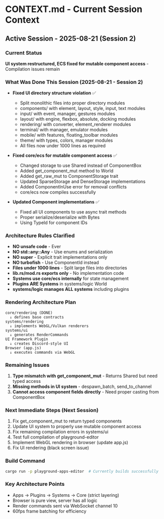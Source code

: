 # CONTEXT.md - Current Session Context

## Active Session - 2025-08-21 (Session 2)

### Current Status
**UI system restructured, ECS fixed for mutable component access** - Compilation issues remain

### What Was Done This Session (2025-08-21 - Session 2)
- **Fixed UI directory structure violation** ✅
  - Split monolithic files into proper directory modules
  - components/ with element, layout, style, input, text modules
  - input/ with event, manager, gestures modules  
  - layout/ with engine, flexbox, absolute, docking modules
  - rendering/ with converter, element_renderer modules
  - terminal/ with manager, emulator modules
  - mobile/ with features, floating_toolbar modules
  - theme/ with types, colors, manager modules
  - All files now under 1000 lines as required

- **Fixed core/ecs for mutable component access** ✅
  - Changed storage to use Shared<ComponentBox> instead of ComponentBox
  - Added get_component_mut method to World
  - Added get_raw_mut to ComponentStorage trait
  - Updated SparseStorage and DenseStorage implementations
  - Added ComponentInUse error for removal conflicts
  - core/ecs now compiles successfully

- **Updated Component implementations** ✅
  - Fixed all UI components to use async trait methods
  - Proper serialize/deserialize with Bytes
  - Using TypeId for component IDs

### Architecture Rules Clarified
- **NO unsafe code** - Ever
- **NO std::any::Any** - Use enums and serialization
- **NO super** - Explicit trait implementations only
- **NO turbofish** - Use ComponentId instead
- **Files under 1000 lines** - Split large files into directories
- **lib.rs/mod.rs exports only** - No implementation code
- **Systems use core/ecs internally** for state management
- **Plugins ARE Systems** in systems/logic World
- **systems/logic manages ALL systems** including plugins

### Rendering Architecture Plan
```
core/rendering (DONE)
  ↓ defines base contracts
systems/rendering 
  ↓ implements WebGL/Vulkan renderers
systems/ui
  ↓ generates RenderCommands
UI Framework Plugin
  ↓ creates Discord-style UI
Browser (app.js)
  ↓ executes commands via WebGL
```

### Remaining Issues
1. **Type mismatch with get_component_mut** - Returns Shared<ComponentBox> but need typed access
2. **Missing methods in UI system** - despawn_batch, send_to_channel
3. **Cannot access component fields directly** - Need proper casting from ComponentBox

### Next Immediate Steps (Next Session)
1. Fix get_component_mut to return typed components
2. Update UI system to properly use mutable component access
3. Fix remaining compilation errors in systems/ui
4. Test full compilation of playground-editor
5. Implement WebGL rendering in browser (update app.js)
6. Fix UI rendering (black screen issue)

### Build Command
```bash
cargo run -p playground-apps-editor  # Currently builds successfully
```

### Key Architecture Points
- Apps → Plugins → Systems → Core (strict layering)
- Browser is pure view, server has all logic
- Render commands sent via WebSocket channel 10
- 60fps frame batching for efficiency